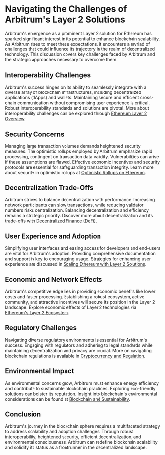 # Navigating the Challenges of Arbitrum's Layer 2 Solutions

Arbitrum's emergence as a prominent Layer 2 solution for Ethereum has sparked significant interest in its potential to enhance blockchain scalability. As Arbitrum rises to meet these expectations, it encounters a myriad of challenges that could influence its trajectory in the realm of decentralized technology. This discussion covers key challenges faced by Arbitrum and the strategic approaches necessary to overcome them.

## Interoperability Challenges

Arbitrum's success hinges on its ability to seamlessly integrate with a diverse array of blockchain infrastructures, including decentralized applications (dApps) and wallets. Maintaining secure and efficient cross-chain communication without compromising user experience is critical. Robust interoperability standards and solutions are pivotal. More about interoperability challenges can be explored through [Ethereum Layer 2 Overview](https://ethereum.org/en/developers/docs/layer-2-scaling/).

## Security Concerns

Managing large transaction volumes demands heightened security measures. The optimistic rollups employed by Arbitrum emphasize rapid processing, contingent on transaction data validity. Vulnerabilities can arise if these assumptions are flawed. Effective economic incentives and security protocols are essential for safeguarding transaction integrity. Learn more about security in optimistic rollups at [Optimistic Rollups on Ethereum](https://www.consensys.net/blog/blockchain-explained/what-are-optimistic-rollups/).

## Decentralization Trade-Offs

Arbitrum strives to balance decentralization with performance. Increasing network participants can slow transactions, while reducing validator numbers risks centralization. Balancing decentralization and efficiency remains a strategic priority. Discover more about decentralization and its trade-offs with [Decentralized Finance (DeFi)](https://ethereum.org/en/defi/).

## User Experience and Adoption

Simplifying user interfaces and easing access for developers and end-users are vital for Arbitrum's adoption. Providing comprehensive documentation and support is key to encouraging usage. Strategies for enhancing user experience are discussed in [Scaling Ethereum with Layer 2 Solutions](https://blog.ethereum.org/2021/08/30/ethereum-layer-2-scaling/).

## Economic and Network Effects

Arbitrum's competitive edge lies in providing economic benefits like lower costs and faster processing. Establishing a robust ecosystem, active community, and attractive incentives will secure its position in the Layer 2 landscape. Explore economic effects of Layer 2 technologies via [Ethereum's Layer 2 Ecosystem](https://ethereum.org/en/community/).

## Regulatory Challenges

Navigating diverse regulatory environments is essential for Arbitrum's success. Engaging with regulators and adhering to legal standards while maintaining decentralization and privacy are crucial. More on navigating blockchain regulations is available in [Cryptocurrency and Regulation](https://blockchainhub.net/blockchain-regulation/).

## Environmental Impact

As environmental concerns grow, Arbitrum must enhance energy efficiency and contribute to sustainable blockchain practices. Exploring eco-friendly solutions can bolster its reputation. Insight into blockchain's environmental considerations can be found at [Blockchain and Sustainability](https://cointelegraph.com/news/blockchain-sustainability).

## Conclusion

Arbitrum's journey in the blockchain sphere requires a multifaceted strategy to address scalability and adoption challenges. Through robust interoperability, heightened security, efficient decentralization, and environmental consciousness, Arbitrum can redefine blockchain scalability and solidify its status as a frontrunner in the decentralized landscape.